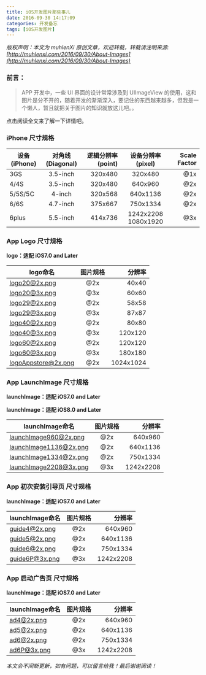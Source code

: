 ```yaml
---
title: iOS开发图片那些事儿
date: 2016-09-30 14:17:09
categories: 开发备忘
tags: [iOS开发图片]
---
```


 *版权声明：本文为 muhlenXi 原创文章，欢迎转载，转载请注明来源: [http://muhlenxi.com/2016/09/30/About-Images](http://muhlenxi.com/2016/09/30/About-Images)*

### 前言：

> APP 开发中，一些 UI 界面的设计常常涉及到 UIImageView 的使用，这和图片是分不开的，随着开发的渐渐深入，要记住的东西越来越多，但我是一个懒人，暂且就把关于图片的知识就放这儿吧。。

  点击阅读全文来了解一下详情吧。

<!-- more -->

### iPhone 尺寸规格

| 设备(iPhone) | 对角线(Diagonal) | 逻辑分辨率(point)| 设备分辨率(pixel) | Scale Factor|
| -----  |:--------:| -------:|:--------:| ---:|
| 3GS    | 3.5-inch | 320x480 |320x480   | @1x |
| 4/4S   | 3.5-inch | 320x480 |640x960   | @2x |
| 5/5S/5C| 4-inch   | 320x568 |640x1136  | @2x |
| 6/6S   | 4.7-inch | 375x667 |750x1334  | @2x |
| 6plus  | 5.5-inch | 414x736 |1242x2208 1080x1920 | @3x |


### App Logo 尺寸规格

**logo：适配 iOS7.0 and Later**

|   logo命名 | 图片规格  | 分辨率    | 
| -----     |:--------:| -------: |
| logo20@2x.png | @2x      | 40x40    |
| logo20@3x.png | @3x      | 60x60    |
| logo29@2x.png | @2x      | 58x58    |
| logo29@3x.png | @3x      | 87x87    |
| logo40@2x.png | @2x      | 80x80    |
| logo40@3x.png | @3x      | 120x120  |
| logo60@2x.png | @2x      | 120x120  |
| logo60@3x.png | @3x      | 180x180  |
| logoAppstore@2x.png | @2x      | 1024x1024  |

### App LaunchImage 尺寸规格

**launchImage：适配 iOS7.0 and Later**

**launchImage：适配 iOS8.0 and Later**


|   launchImage命名   | 图片规格    | 分辨率      | 
| --------------     |:--------:| ----------: |
| launchImage960@2x.png  | @2x      | 640x960     |
| launchImage1136@2x.png | @2x      | 640x1136    |
| launchImage1334@2x.png | @2x      | 750x1334    |
| launchImage2208@3x.png | @3x      | 1242x2208   |

### App 初次安装引导页 尺寸规格

**launchImage：适配 iOS7.0 and Later**

|   launchImage命名   | 图片规格    | 分辨率      | 
| --------------     |:--------:| ----------: |
| guide4@2x.png  | @2x      | 640x960     |
| guide5@2x.png  | @2x      | 640x1136    |
| guide6@2x.png  | @2x      | 750x1334    |
| guide6P@3x.png | @3x      | 1242x2208   |


### App 启动广告页 尺寸规格

**launchImage：适配 iOS7.0 and Later**

|   launchImage命名   | 图片规格    | 分辨率      | 
| --------------     |:--------:| ----------: |
| ad4@2x.png  | @2x      | 640x960     |
| ad5@2x.png  | @2x      | 640x1136    |
| ad6@2x.png  | @2x      | 750x1334    |
| ad6P@3x.png | @3x      | 1242x2208   |


*本文会不间断更新，如有问题，可以留言给我！最后谢谢阅读！*

